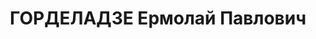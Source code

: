 ---
title: ГОРДЕЛАДЗЕ Ермолай Павлович
description: "Род. в 1900, Чохатаурский р-н, с. Эркети. \n  Осужден Тройкой при НКВД\
  \ ГССР 13.11.1937. Мера наказания: расстрел с конфискацией личного имущества. Дата\
  \ расстрела: 14.11.1937"
---